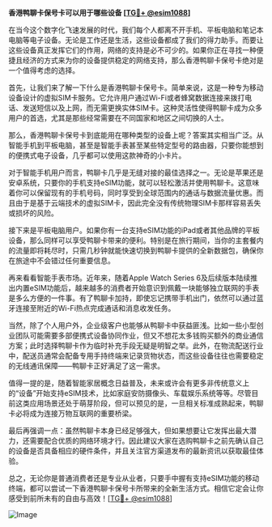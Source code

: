 **香港鸭聊卡保号卡可以用于哪些设备 [[TG💪+ @esim1088](https://t.me/s/esim1088)]**

在当今这个数字化飞速发展的时代，我们每个人都离不开手机、平板电脑和笔记本电脑等电子设备。无论是工作还是生活，这些设备都成了我们的得力助手。而要让这些设备真正发挥它们的作用，网络的支持是必不可少的。如果你正在寻找一种便捷且经济的方式来为你的设备提供稳定的网络支持，那么香港鸭聊卡保号卡绝对是一个值得考虑的选择。

首先，让我们来了解一下什么是香港鸭聊卡保号卡。简单来说，这是一种专为移动设备设计的虚拟SIM卡服务。它允许用户通过Wi-Fi或者蜂窝数据连接来拨打电话、发送短信以及上网，而无需更换实体SIM卡。这种灵活性使得鸭聊卡成为众多用户的首选，尤其是那些经常需要在不同国家和地区之间切换的人士。

那么，香港鸭聊卡保号卡到底能用在哪种类型的设备上呢？答案其实相当广泛。从智能手机到平板电脑，甚至是智能手表甚至某些特定型号的路由器，只要你能想到的便携式电子设备，几乎都可以使用这款神奇的小卡片。

对于智能手机用户而言，鸭聊卡几乎是无缝对接的最佳选择之一。无论是苹果还是安卓系统，只要你的手机支持eSIM功能，就可以轻松激活并使用鸭聊卡。这意味着你可以保留现有的手机号码，同时享受到全球范围内的通话与数据流量优惠。而且由于是基于云端技术的虚拟SIM卡，因此完全没有传统物理SIM卡那样容易丢失或损坏的风险。

接下来是平板电脑用户。如果你有一台支持eSIM功能的iPad或者其他品牌的平板设备，那么同样可以享受鸭聊卡带来的便利。特别是在旅行期间，当你的主套餐内的流量即将耗尽时，只需几秒钟就能快速切换到鸭聊卡提供的全新数据包，确保你在旅途中不会错过任何重要信息。

再来看看智能手表市场。近年来，随着Apple Watch Series 6及后续版本陆续推出内置eSIM功能后，越来越多的消费者开始意识到佩戴一块能够独立联网的手表是多么方便的一件事。有了鸭聊卡加持，即使忘记携带手机出门，依然可以通过蓝牙连接至附近的Wi-Fi热点完成通话和消息收发任务。

当然，除了个人用户外，企业级客户也能够从鸭聊卡中获益匪浅。比如一些小型创业团队可能需要多部便携式设备协同作业，但又不想花太多钱购买额外的商业通信方案；此时选择鸭聊卡作为临时补充手段无疑是明智之举。此外，在物流配送行业中，配送员通常会配备专用手持终端来记录货物状态，而这些设备往往也需要稳定的无线通讯保障——鸭聊卡正好满足了这一需求。

值得一提的是，随着智能家居概念日益普及，未来或许会有更多非传统意义上的“设备”开始支持eSIM技术，比如家庭安防摄像头、车载娱乐系统等等。尽管目前这类应用场景还处于萌芽阶段，但可以预见的是，一旦相关标准成熟起来，鸭聊卡必将成为连接万物互联网的重要桥梁。

最后再强调一点：虽然鸭聊卡本身已经足够强大，但如果想要让它发挥出最大潜力，还需要配合优质的网络环境才行。因此建议大家在选购鸭聊卡之前先确认自己的设备是否具备相应的硬件条件，并且关注官方渠道发布的最新资讯以获取最佳体验。

总之，无论你是普通消费者还是专业从业者，只要手中握有支持eSIM功能的移动终端，都可以尝试一下香港鸭聊卡保号卡所带来的全新生活方式。相信它定会让你感受到前所未有的自由与高效！[[TG💪+ @esim1088](https://t.me/s/esim1088)] 

![Image](https://i.postimg.cc/4NQfJmqS/Snipaste-2025-05-13-00-14-12.png)